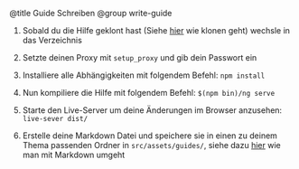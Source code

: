 @title Guide Schreiben
@group write-guide

1. Sobald du die Hilfe geklont hast (Siehe [hier](#/guides/github-clone) wie klonen geht) 
wechsle in das Verzeichnis

2. Setzte deinen Proxy mit `setup_proxy` und gib dein Passwort ein

3. Installiere alle Abhängigkeiten mit folgendem Befehl: `npm install`

4. Nun kompiliere die Hilfe mit folgendem Befehl: `$(npm bin)/ng serve`

5. Starte den Live-Server um deine Änderungen im Browser anzusehen: `live-sever dist/`

6. Erstelle deine Markdown Datei und speichere sie in einen zu deinem Thema passenden Ordner 
in `src/assets/guides/`, siehe dazu [hier](/guides/write-markdown) wie man mit Markdown umgeht
